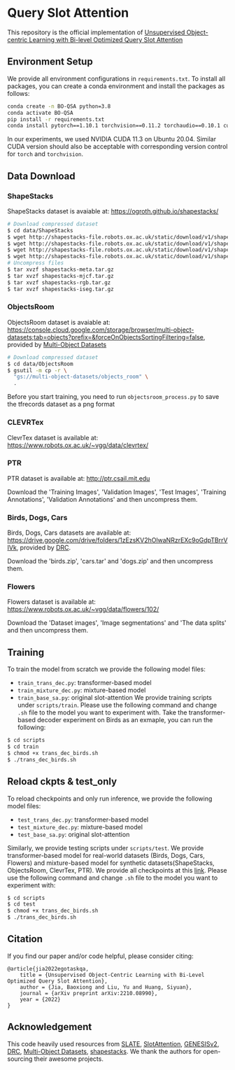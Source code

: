 # Query Slot Attention

This repository is the official implementation of [Unsupervised Object-centric Learning with Bi-level Optimized Query Slot Attention](http://arxiv.org/abs/2210.08990)
## Environment Setup
We provide all environment configurations in ``requirements.txt``. To install all packages, you can create a conda environment and install the packages as follows: 
```bash
conda create -n BO-QSA python=3.8
conda activate BO-QSA
pip install -r requirements.txt
conda install pytorch==1.10.1 torchvision==0.11.2 torchaudio==0.10.1 cudatoolkit=11.3 -c pytorch -c conda-forge
```
In our experiments, we used NVIDIA CUDA 11.3 on Ubuntu 20.04. Similar CUDA version should also be acceptable with corresponding version control for ``torch`` and ``torchvision``.

## Data Download
### ShapeStacks
ShapeStacks dataset is avaiable at: https://ogroth.github.io/shapestacks/ 
```bash
# Download compressed dataset
$ cd data/ShapeStacks
$ wget http://shapestacks-file.robots.ox.ac.uk/static/download/v1/shapestacks-mjcf.tar.gz
$ wget http://shapestacks-file.robots.ox.ac.uk/static/download/v1/shapestacks-meta.tar.gz
$ wget http://shapestacks-file.robots.ox.ac.uk/static/download/v1/shapestacks-rgb.tar.gz
$ wget http://shapestacks-file.robots.ox.ac.uk/static/download/v1/shapestacks-iseg.tar.gz
# Uncompress files
$ tar xvzf shapestacks-meta.tar.gz
$ tar xvzf shapestacks-mjcf.tar.gz
$ tar xvzf shapestacks-rgb.tar.gz
$ tar xvzf shapestacks-iseg.tar.gz
```
### ObjectsRoom
ObjectsRoom dataset is avaiable at: https://console.cloud.google.com/storage/browser/multi-object-datasets;tab=objects?prefix=&forceOnObjectsSortingFiltering=false, provided by [Multi-Object Datasets](https://github.com/deepmind/multi_object_datasets)
```bash
# Download compressed dataset
$ cd data/ObjectsRoom
$ gsutil -m cp -r \
  "gs://multi-object-datasets/objects_room" \
  .
```
Before you start training, you need to run ``objectsroom_process.py`` to save the tfrecords dataset as a png format

### CLEVRTex
ClevrTex dataset is available at: https://www.robots.ox.ac.uk/~vgg/data/clevrtex/
### PTR
PTR dataset is available at: http://ptr.csail.mit.edu

Download the 'Training Images', 'Validation Images', 'Test Images', 'Training Annotations', 'Validation Annotations' and then uncompress them.
### Birds, Dogs, Cars
Birds, Dogs, Cars datasets are available at: https://drive.google.com/drive/folders/1zEzsKV2hOlwaNRzrEXc9oGdpTBrrVIVk, provided by [DRC](https://github.com/yuPeiyu98/DRC).

Download the 'birds.zip', 'cars.tar' and 'dogs.zip' and then uncompress them.
### Flowers
Flowers dataset is available at: https://www.robots.ox.ac.uk/~vgg/data/flowers/102/

Download the 'Dataset images', 'Image segmentations' and 'The data splits' and then uncompress them.

## Training

To train the model from scratch we provide the following model files:
 - ``train_trans_dec.py``: transformer-based model
 - ``train_mixture_dec.py``: mixture-based model
 - ``train_base_sa.py``: original slot-attention
We provide training scripts under ```scripts/train```. Please use the following command and change ``.sh`` file to the model you want to experiment with. Take the transformer-based decoder experiment on Birds as an exmaple, you can run the following:
```bash
$ cd scripts
$ cd train
$ chmod +x trans_dec_birds.sh
$ ./trans_dec_birds.sh
```
## Reload ckpts & test_only

To reload checkpoints and only run inference, we provide the following model files:
 - ``test_trans_dec.py``: transformer-based model
 - ``test_mixture_dec.py``: mixture-based model
 - ``test_base_sa.py``: original slot-attention

Similarly, we provide testing scripts under ```scripts/test```. We provide transformer-based model for real-world datasets (Birds, Dogs, Cars, Flowers) 
and mixture-based model for synthetic datasets(ShapeStacks, ObjectsRoom, ClevrTex, PTR). We provide all checkpoints at this [link](https://drive.google.com/drive/folders/10LmK9JPWsSOcezqd6eLjuzn38VdwkBUf?usp=sharing). Please use the following command and change ``.sh`` file to the model you want to experiment with:
```bash
$ cd scripts
$ cd test
$ chmod +x trans_dec_birds.sh
$ ./trans_dec_birds.sh
```

## Citation
If you find our paper and/or code helpful, please consider citing:
```
@article{jia2022egotaskqa,
    title = {Unsupervised Object-Centric Learning with Bi-Level Optimized Query Slot Attention},
    author = {Jia, Baoxiong and Liu, Yu and Huang, Siyuan},
    journal = {arXiv preprint arXiv:2210.08990},
    year = {2022}
}
```

## Acknowledgement
This code heavily used resources from [SLATE](https://github.com/singhgautam/slate), [SlotAttention](https://github.com/untitled-ai/slot_attention), [GENESISv2](https://github.com/applied-ai-lab/genesis), [DRC](https://github.com/yuPeiyu98/DRC.git), [Multi-Object Datasets](https://github.com/deepmind/multi_object_datasets), [shapestacks](https://github.com/ogroth/shapestacks). We thank the authors for open-sourcing their awesome projects.
